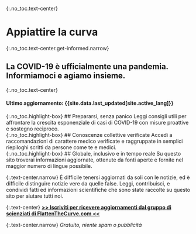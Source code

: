 <div markdown="1" class="hero">

{:.no_toc.text-center}
# Appiattire la curva

{:.no_toc.text-center.get-informed.narrow}
## La COVID-19 è ufficialmente una pandemia. Informiamoci e agiamo insieme.

{:.no_toc.text-center}
#### Ultimo aggiornamento: {{site.data.last_updated[site.active_lang]}}

<div class="missions">
<div markdown="1" class="mission">
{:.no_toc.highlight-box}
## Prepararsi, senza panico
Leggi consigli utili per affrontare la crescita esponenziale di casi di COVID-19 con misure proattive e sostegno reciproco. 
</div>
<div markdown="1" class="mission">
{:.no_toc.highlight-box}
## Conoscenze collettive verificate
Accedi a raccomandazioni di carattere medico verificate e raggruppate in semplici riepiloghi scritti da persone come te e medici. 
</div>
<div markdown="1" class="mission">
{:.no_toc.highlight-box}
## Globale, inclusivo e in tempo reale
Su questo sito troverai informazioni aggiornate, ottenute da fonti aperte e fornite nel maggior numero di lingue possibile.
</div>
</div>

</div>

{:.text-center.narrow}
È difficile tenersi aggiornati da soli con le notizie, ed è difficile distinguire notizie vere da quelle false.
Leggi, contribuisci, e condividi fatti ed informazioni scientifiche che sono state raccolte su questo sito per aiutare tutti noi.

{:.text-center}
[**\>\> Iscriviti per ricevere aggiornamenti dal gruppo di scienziati di  FlattenTheCurve.com \<\<**](http://eepurl.com/gXKkvn)

{:.text-center.narrow}
_Gratuito, niente spam o pubblicità_
